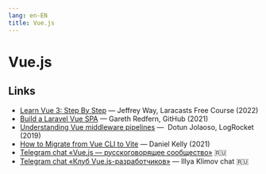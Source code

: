 ```yaml
---
lang: en-EN
title: Vue.js
---
```

# Vue.js

## Links
- [Learn Vue 3: Step By Step](https://laracasts.com/series/learn-vue-3-step-by-step) — Jeffrey Way, Laracasts Free Course (2022)
- [Build a Laravel Vue SPA](https://laravelvuespa.com/) — Gareth Redfern, GitHub (2021)
- [Understanding Vue middleware pipelines](https://blog.logrocket.com/vue-middleware-pipelines/) — 
Dotun Jolaoso, LogRocket (2019)
- [How to Migrate from Vue CLI to Vite](https://vueschool.io/articles/vuejs-tutorials/how-to-migrate-from-vue-cli-to-vite/) — Daniel Kelly (2021)
- [Telegram chat «Vue.js — русскоговорящее сообщество»](https://t.me/vuejs_ru) 🇷🇺
- [Telegram chat «Клуб Vue.js-разработчиков»](https://t.me/vuejs_club) —  Illya Klimov chat 🇷🇺